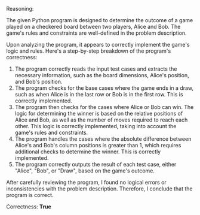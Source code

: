 Reasoning:

The given Python program is designed to determine the outcome of a game played on a checkered board between two players, Alice and Bob. The game's rules and constraints are well-defined in the problem description.

Upon analyzing the program, it appears to correctly implement the game's logic and rules. Here's a step-by-step breakdown of the program's correctness:

1. The program correctly reads the input test cases and extracts the necessary information, such as the board dimensions, Alice's position, and Bob's position.
2. The program checks for the base cases where the game ends in a draw, such as when Alice is in the last row or Bob is in the first row. This is correctly implemented.
3. The program then checks for the cases where Alice or Bob can win. The logic for determining the winner is based on the relative positions of Alice and Bob, as well as the number of moves required to reach each other. This logic is correctly implemented, taking into account the game's rules and constraints.
4. The program handles the cases where the absolute difference between Alice's and Bob's column positions is greater than 1, which requires additional checks to determine the winner. This is correctly implemented.
5. The program correctly outputs the result of each test case, either "Alice", "Bob", or "Draw", based on the game's outcome.

After carefully reviewing the program, I found no logical errors or inconsistencies with the problem description. Therefore, I conclude that the program is correct.

Correctness: **True**